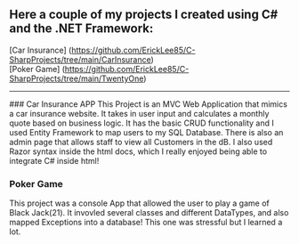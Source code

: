 ## Here a couple of my projects I created using C# and the .NET Framework:

[Car Insurance] (https://github.com/ErickLee85/C-SharpProjects/tree/main/CarInsurance)
<br>[Poker Game]  (https://github.com/ErickLee85/C-SharpProjects/tree/main/TwentyOne)

<hr> 
### Car Insurance APP
This Project is an MVC Web Application that mimics a car insurance website. It takes in user input and calculates
a monthly quote based on business logic. It has the basic CRUD functionality and I used Entity Framework to map users to my SQL Database. There is also an admin page that allows staff to view all Customers in the dB. I also used Razor syntax inside the html docs, which I really enjoyed being able to integrate C# inside html!

### Poker Game
This project was a console App that allowed the user to play a game of Black Jack(21). It invovled several classes
and different DataTypes, and also mapped Exceptions into a database! This one was stressful but I learned a lot.
